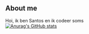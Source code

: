 ## About me

Hoi, ik ben Santos en ik codeer soms <br />
[![Anurag's GitHub stats](https://github-readme-stats.vercel.app/api?username=santosvdw)](https://github.com/anuraghazra/github-readme-stats)

<!--
**santosvdw/santosvdw** is a ✨ _special_ ✨ repository because its `README.md` (this file) appears on your GitHub profile.

Here are some ideas to get you started:

- 🔭 I’m currently working on ...
- 🌱 I’m currently learning ...
- 👯 I’m looking to collaborate on ...
- 🤔 I’m looking for help with ...
- 💬 Ask me about ...
- 📫 How to reach me: ...
- 😄 Pronouns: ...
- ⚡ Fun fact: ...
-->
